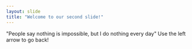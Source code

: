 ```yaml
---
layout: slide
title: "Welcome to our second slide!"
---
```

"People say nothing is impossible, but I do nothing every day" 
Use the left arrow to go back!
